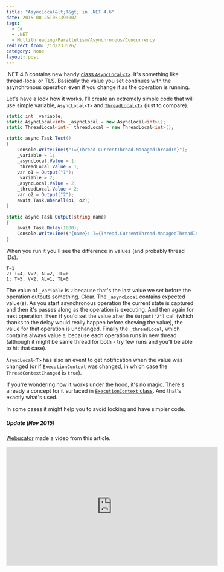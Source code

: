 ```yaml
---
title: "AsyncLocal&lt;T&gt; in .NET 4.6"
date: 2015-08-25T05:39:00Z
tags:
  - C#
  - .NET
  - Multithreading/Parallelism/Asynchronous/Concurrency
redirect_from: /id/233526/
category: none
layout: post
---
```

.NET 4.6 contains new handy [class `AsyncLocal<T>`][1]. It's something like thread-local or TLS. Basically the value you set continues with the asynchronous operation even if you change it as the operation is running. 

<!-- excerpt -->

Let's have a look how it works. I'll create an extremely simple code that will use simple variable, `AsyncLocal<T>` and [`ThreadLocal<T>`][2] (just to compare).

```csharp
static int _variable;
static AsyncLocal<int> _asyncLocal = new AsyncLocal<int>();
static ThreadLocal<int> _threadLocal = new ThreadLocal<int>();

static async Task Test()
{
    Console.WriteLine($"T={Thread.CurrentThread.ManagedThreadId}");
    _variable = 1;
    _asyncLocal.Value = 1;
    _threadLocal.Value = 1;
    var o1 = Output("1");
    _variable = 2;
    _asyncLocal.Value = 2;
    _threadLocal.Value = 2;
    var o2 = Output("2");
    await Task.WhenAll(o1, o2);
}

static async Task Output(string name)
{
    await Task.Delay(1000);
    Console.WriteLine($"{name}: T={Thread.CurrentThread.ManagedThreadId}, V={_variable}, AL={_asyncLocal.Value}, TL={_threadLocal.Value}");
}
```

When you run it you'll see the difference in values (and probably thread IDs). 

```text
T=1
2: T=4, V=2, AL=2, TL=0
1: T=5, V=2, AL=1, TL=0
```

The value of `_variable` is `2` because that's the last value we set before the operation outputs something. Clear. The `_asyncLocal` contains expected value(s). As you start asynchronous operation the current state is captured and then it's passes along as the operation is executing. And then again for next operation. Even if you'd set the value after the `Output("2")` call (which thanks to the delay would really happen before showing the value), the value for that operation is unchanged. Finally the `_threadLocal`, which contains always value `0`, because each operation runs in new thread (although it might be same thread for both - try few runs and you'll be able to hit that case).

`AsyncLocal<T>` has also an event to get notification when the value was changed (or if `ExecutionContext` was changed, in which case the ` ThreadContextChanged` is `true`).

If you're wondering how it works under the hood, it's no magic. There's already a concept for it surfaced in [`ExecutionContext` class][3]. And that's exactly what's used.

In some cases it might help you to avoid locking and have simpler code.

##### Update (Nov 2015)

[Webucator][4] made a video from this article.

<iframe width="560" height="315" src="https://www.youtube.com/embed/i0Hl5ebNkaA" frameborder="0" allowfullscreen></iframe>

[1]: https://msdn.microsoft.com/en-us/library/Dn906268(v=VS.110).aspx
[2]: https://msdn.microsoft.com/en-us/library/dd642243(v=vs.110).aspx
[3]: https://msdn.microsoft.com/en-us/library/system.threading.executioncontext(v=vs.110).aspx
[4]: https://www.webucator.com/